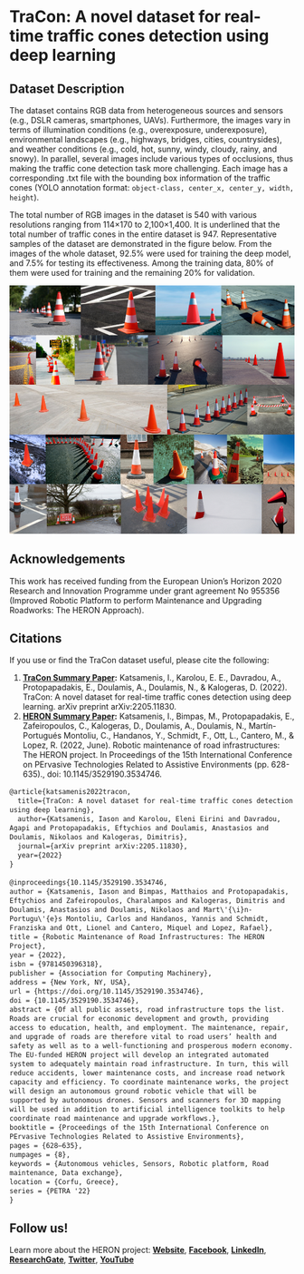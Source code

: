 # TraCon: A novel dataset for real-time traffic cones detection using deep learning

## Dataset Description

The dataset contains RGB data from heterogeneous sources and sensors (e.g., DSLR cameras, smartphones, UAVs). Furthermore, the images vary in terms of illumination conditions (e.g., overexposure, underexposure), environmental landscapes (e.g., highways, bridges, cities, countrysides), and weather conditions (e.g., cold, hot, sunny, windy, cloudy, rainy, and snowy). In parallel, several images include various types of occlusions, thus making the traffic cone detection task more challenging. Each image has a corresponding .txt file with the bounding box information of the traffic cones (YOLO annotation format: <code>object-class, center_x, center_y, width, height</code>).

The total number of RGB images in the dataset is 540 with various resolutions ranging from 114×170 to 2,100×1,400. It is underlined that the total number of traffic cones in the entire dataset is 947. Representative samples of the dataset are demonstrated in the figure below. From the images of the whole dataset, 92.5% were used for training the deep model, and 7.5% for testing its effectiveness. Among the training data, 80% of them were used for training and the remaining 20% for validation.

<img src="docs/TraCon_data_samples.png"/>

## Acknowledgements

This work has received funding from the European Union’s Horizon 2020 Research and Innovation Programme under grant agreement No 955356 (Improved Robotic Platform to perform Maintenance and Upgrading Roadworks: The HERON Approach).

## Citations

If you use or find the TraCon dataset useful, please cite the following:

1. **[TraCon Summary Paper](https://arxiv.org/abs/2205.11830):** Katsamenis, I., Karolou, E. E., Davradou, A., Protopapadakis, E., Doulamis, A., Doulamis, N., & Kalogeras, D. (2022). TraCon: A novel dataset for real-time traffic cones detection using deep learning. arXiv preprint arXiv:2205.11830.
2. **[HERON Summary Paper](https://dl.acm.org/doi/abs/10.1145/3529190.3534746?casa_token=MQ7wMDMZHfoAAAAA:Dr880-nr5X04aeDJiR9hK3GzHXmK_KaYV5gqvLopzeClO9yx7q6tgjKaqXbMo09OjrcsHeyyQuRTsA):** Katsamenis, I., Bimpas, M., Protopapadakis, E., Zafeiropoulos, C., Kalogeras, D., Doulamis, A., Doulamis, N., Martín-Portugués Montoliu, C., Handanos, Y., Schmidt, F., Ott, L., Cantero, M., & Lopez, R. (2022, June). Robotic maintenance of road infrastructures: The HERON project. In Proceedings of the 15th International Conference on PErvasive Technologies Related to Assistive Environments (pp. 628-635)., doi: 10.1145/3529190.3534746.

```csv
@article{katsamenis2022tracon,
  title={TraCon: A novel dataset for real-time traffic cones detection using deep learning},
  author={Katsamenis, Iason and Karolou, Eleni Eirini and Davradou, Agapi and Protopapadakis, Eftychios and Doulamis, Anastasios and Doulamis, Nikolaos and Kalogeras, Dimitris},
  journal={arXiv preprint arXiv:2205.11830},
  year={2022}
}

@inproceedings{10.1145/3529190.3534746,
author = {Katsamenis, Iason and Bimpas, Matthaios and Protopapadakis, Eftychios and Zafeiropoulos, Charalampos and Kalogeras, Dimitris and Doulamis, Anastasios and Doulamis, Nikolaos and Mart\'{\i}n-Portugu\'{e}s Montoliu, Carlos and Handanos, Yannis and Schmidt, Franziska and Ott, Lionel and Cantero, Miquel and Lopez, Rafael},
title = {Robotic Maintenance of Road Infrastructures: The HERON Project},
year = {2022},
isbn = {9781450396318},
publisher = {Association for Computing Machinery},
address = {New York, NY, USA},
url = {https://doi.org/10.1145/3529190.3534746},
doi = {10.1145/3529190.3534746},
abstract = {Of all public assets, road infrastructure tops the list. Roads are crucial for economic development and growth, providing access to education, health, and employment. The maintenance, repair, and upgrade of roads are therefore vital to road users’ health and safety as well as to a well-functioning and prosperous modern economy. The EU-funded HERON project will develop an integrated automated system to adequately maintain road infrastructure. In turn, this will reduce accidents, lower maintenance costs, and increase road network capacity and efficiency. To coordinate maintenance works, the project will design an autonomous ground robotic vehicle that will be supported by autonomous drones. Sensors and scanners for 3D mapping will be used in addition to artificial intelligence toolkits to help coordinate road maintenance and upgrade workflows.},
booktitle = {Proceedings of the 15th International Conference on PErvasive Technologies Related to Assistive Environments},
pages = {628–635},
numpages = {8},
keywords = {Autonomous vehicles, Sensors, Robotic platform, Road maintenance, Data exchange},
location = {Corfu, Greece},
series = {PETRA '22}
}
```

## Follow us!

Learn more about the HERON project: 
**[Website](http://www.heron-h2020.eu/)**, 
**[Facebook](https://www.facebook.com/HeronEUProject)**, 
**[LinkedIn](https://www.linkedin.com/company/heroneuproject/)**, 
**[ResearchGate](https://www.researchgate.net/project/HeronEUProject)**, 
**[Twitter](https://twitter.com/HERON_H2020)**, 
**[YouTube](https://www.youtube.com/channel/UCc3hqqt-DVuVQ2Ib7fH-SOw)**
